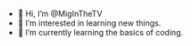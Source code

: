 - 👋 Hi, I’m @MigInTheTV
- 👀 I’m interested in learning new things.
- 🌱 I’m currently learning the basics of coding.

<!---
MigInTheTV/MigInTheTV is a ✨ special ✨ repository because its `README.md` (this file) appears on your GitHub profile.
You can click the Preview link to take a look at your changes.
--->
